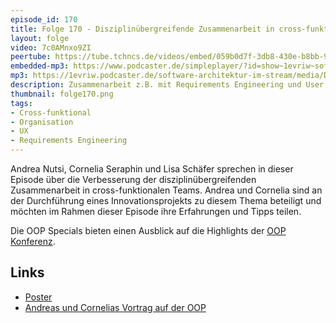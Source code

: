 ```yaml
---
episode_id: 170
title: Folge 170 - Disziplinübergreifende Zusammenarbeit in cross-funktionalen Teams Andrea Nutsi & Cornelia Seraphin - OOP Special 
layout: folge
video: 7c0AMnxo9ZI
peertube: https://tube.tchncs.de/videos/embed/059b0d7f-3db8-430e-b8bb-92b2e32f2349
embedded-mp3: https://www.podcaster.de/simpleplayer/?id=show~1evriw~software-architektur-im-stream~pod-dcc5365d085eff1dd7439cef68&v=1687589832
mp3: https://1evriw.podcaster.de/software-architektur-im-stream/media/Disziplinuebergreifende_Zusammenarbeit_in_cross-funktionalen_Teams_-_OOP_Special_mit_Andrea_Nutsi_-_Cornelia_Seraphin.mp3
description: Zusammenarbeit z.B. mit Requirements Engineering und User Experience in agilen Projekten
thumbnail: folge170.png
tags:
- Cross-funktional
- Organisation
- UX
- Requirements Engineering
---
```


Andrea Nutsi, Cornelia Seraphin und Lisa Schäfer sprechen in dieser
Episode über die Verbesserung der disziplinübergreifenden
Zusammenarbeit in cross-funktionalen Teams. Andrea und Cornelia sind
an der Durchführung eines Innovationsprojekts zu diesem Thema
beteiligt und möchten im Rahmen dieser Episode ihre Erfahrungen und
Tipps teilen.

Die OOP Specials bieten einen Ausblick auf die Highlights der [OOP
Konferenz](https://www.oop-konferenz.de/).

## Links

* [Poster](https://www.msg.group/erfolg-durch-zusammenarbeit-re-und-ux-vereinen)
* [Andreas und Cornelias Vortrag auf der OOP](https://www.oop-konferenz.de/oop-2023-muenchen/programm/konferenzprogramm#item-5815)

